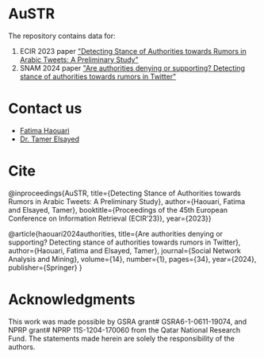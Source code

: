 # AuSTR
The repository contains data for: 
1) ECIR 2023 paper ["Detecting Stance of Authorities towards Rumors in Arabic Tweets: A Preliminary Study"](https://arxiv.org/abs/2301.05863)
2) SNAM 2024 paper ["Are authorities denying or supporting? Detecting stance of authorities towards rumors in Twitter"](https://link.springer.com/article/10.1007/s13278-023-01189-3)


# Contact us
- [Fatima Haouari](mailto:200159617@qu.edu.qa)
- [Dr. Tamer Elsayed](mailto:telsayed@qu.edu.qa)

# Cite

@inproceedings{AuSTR,
title={Detecting Stance of Authorities towards Rumors in Arabic Tweets: A Preliminary Study},
author={Haouari, Fatima and Elsayed, Tamer},
booktitle={Proceedings of the 45th European Conference on Information Retrieval (ECIR’23)},
year={2023}}

@article{haouari2024authorities,
  title={Are authorities denying or supporting? Detecting stance of authorities towards rumors in Twitter},
  author={Haouari, Fatima and Elsayed, Tamer},
  journal={Social Network Analysis and Mining},
  volume={14},
  number={1},
  pages={34},
  year={2024},
  publisher={Springer}
}

# Acknowledgments
This work was made possible by GSRA grant\# GSRA6-1-0611-19074, and NPRP grant\# NPRP 11S-1204-170060 from the Qatar National Research Fund. The statements made herein are solely the responsibility of the authors.
